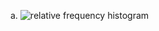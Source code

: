 a. ![relative frequency histogram](https://github.com/HWTeng-Teaching/202509-Statistics/blob/main/13028_%E6%9B%BE%E7%8E%89%E7%87%95/HW0913/image/Q26_histogram.png)
